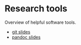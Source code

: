 # Research tools

Overview of helpful software tools.

- [git slides](http://cgroll.github.io/research_tools/output/git.slides.html)
- [pandoc slides](http://cgroll.github.io/research_tools/output/markdown.slides.html)

